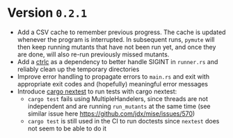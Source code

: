 # Version `0.2.1`

* Add a CSV cache to remember previous progress. The cache is updated whenever the
program is interrupted. In subsequent runs, `pymute` will then keep running mutants
that have not been run yet, and once they are done, will also re-run previously missed
mutants.
* Add a [ctrlc](https://crates.io/crates/ctrlc) as a dependency to better handle SIGINT in `runner.rs` and
reliably clean up the temporary directories
* Improve error handling to propagate errors to `main.rs` and exit with appropriate
exit codes and (hopefully) meaningful error messages
* Introduce [cargo nextest](https://crates.io/crates/cargo-nextest) to run tests with cargo nextest:
  - `cargo test` fails using MultipleHandelers, since threads are not independent
  and are running `run_mutants` at the same time (see similar issue here https://github.com/jdx/mise/issues/570)
  - `cargo test` is still used in the CI to run doctests since `nextest` does not seem to be able to do it
